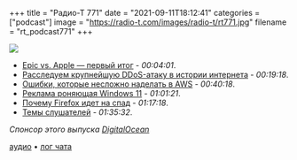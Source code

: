 +++
title = "Радио-Т 771"
date = "2021-09-11T18:12:41"
categories = ["podcast"]
image = "https://radio-t.com/images/radio-t/rt771.jpg"
filename = "rt_podcast771"
+++

![](https://radio-t.com/images/radio-t/rt771.jpg)

- [Epic vs. Apple — первый итог](https://blognot.co/60890/) - *00:04:01*.
- [Расследуем крупнейшую DDoS-атаку в истории интернета](https://habr.com/ru/company/yandex/blog/577026/) - *00:19:18*.
- [Ошибки, которые несложно наделать в AWS](https://laravel-news.com/aws-mistakes) - *00:40:18*.
- [Реклама роняющая Windows 11](https://arstechnica.com/gadgets/2021/09/misbehaving-microsoft-teams-ad-brings-down-the-entire-windows-11-desktop/) - *01:01:21*.
- [Почему Firefox идет на спад](https://news.itsfoss.com/firefox-continuous-decline/) - *01:17:18*.
- [Темы слушателей](https://radio-t.com/p/2021/09/07/prep-771/) - *01:35:32*.

*Спонсор этого выпуска [DigitalOcean](https://do.co/radiot)*


[аудио](https://cdn.radio-t.com/rt_podcast771.mp3) • [лог чата](https://chat.radio-t.com/logs/radio-t-771.html)
<audio src="https://cdn.radio-t.com/rt_podcast771.mp3" preload="none"></audio>
